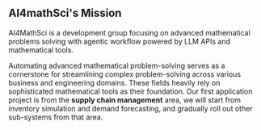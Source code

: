 ## AI4mathSci's Mission
AI4MathSci is a development group focusing on advanced mathematical problems solving with agentic workflow powered by LLM APIs and mathematical tools. 

Automating advanced mathematical problem-solving serves as a cornerstone for streamlining complex problem-solving across various business and engineering domains. These fields heavily rely on sophisticated mathematical tools as their foundation. Our first application project is from the **supply chain management** area, we will start from inventory simulation and demand forecasting, and gradually roll out other sub-systems from that area.
